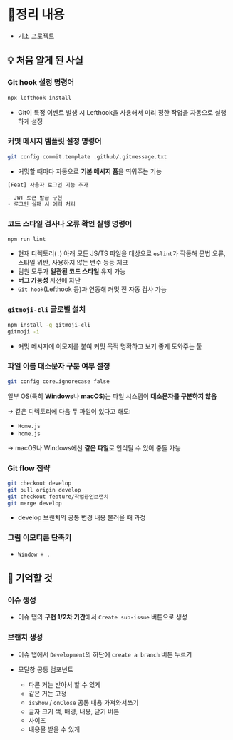 # 📝정리 내용

- 기초 프로젝트

## 💡 처음 알게 된 사실

### Git hook 설정 명령어

```bash
npx lefthook install
```

- Git이 특정 이벤트 발생 시 Lefthook을 사용해서 미리 정한 작업을 자동으로 실행하게 설정

### **커밋 메시지 템플릿 설정** 명령어

```bash
git config commit.template .github/.gitmessage.txt
```

- 커밋할 때마다 자동으로 **기본 메시지 폼**을 띄워주는 기능

```jsx
[Feat] 사용자 로그인 기능 추가

- JWT 토큰 발급 구현
- 로그인 실패 시 에러 처리
```

### **코드 스타일 검사나 오류 확인** 실행 명령어

```bash
npm run lint
```

- 현재 디렉토리(`.`) 아래 모든 JS/TS 파일을 대상으로 `eslint`가 작동해 문법 오류, 스타일 위반, 사용하지 않는 변수 등등 체크
- 팀원 모두가 **일관된 코드 스타일** 유지 가능
- **버그 가능성** 사전에 차단
- `Git hook`(Lefthook 등)과 연동해 커밋 전 자동 검사 가능

### `gitmoji-cli` **글로벌 설치**

```bash
npm install -g gitmoji-cli
gitmoji -i
```

- 커밋 메시지에 이모지를 붙여 커밋 목적 명확하고 보기 좋게 도와주는 툴

### **파일 이름 대소문자 구분 여부** 설정

```bash
git config core.ignorecase false
```

일부 OS(특히 **Windows**나 **macOS**)는 파일 시스템이 **대소문자를 구분하지 않음**

→ 같은 디렉토리에 다음 두 파일이 있다고 해도:

- `Home.js`
- `home.js`

→ macOS나 Windows에선 **같은 파일**로 인식될 수 있어 충돌 가능

### Git flow 전략

```bash
git checkout develop
git pull origin develop
git checkout feature/작업중인브랜치
git merge develop
```

- develop 브랜치의 공통 변경 내용 불러올 때 과정

### 그림 이모티콘 단축키

- `Window + .`

## 📌 기억할 것

### 이슈 생성

- 이슈 탭의 **구현 1/2차 기간**에서 `Create sub-issue` 버튼으로 생성

### 브랜치 생성

- 이슈 탭에서 `Development`의 하단에 `create a branch` 버튼 누르기

- 모달창 공동 컴포넌트
    - 다른 거는 받아서 할 수 있게
    - 같은 거는 고정
    - `isShow` / `onClose` 공통 내용 가져와서쓰기
    - 글자 크기 색, 배경, 내용, 닫기 버튼
    - 사이즈
    - 내용물 받을 수 있게